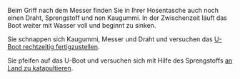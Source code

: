 Beim Griff nach dem Messer finden Sie in Ihrer Hosentasche auch noch einen Draht, Sprengstoff und nen Kaugummi.
In der Zwischenzeit läuft das Boot weiter mit Wasser voll und beginnt zu sinken.

Sie schnappen sich Kaugummi, Messer und Draht und versuchen das [U-Boot rechtzeitig fertigzustellen](../MacGyver/build-uboot/uboot2.md).

Sie pfeifen auf das U-Boot und versuchen sich mit Hilfe des Sprengstoffs [an Land zu katapultieren](../MacGyver/detonate/detonate.mde).